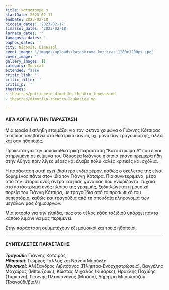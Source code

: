 ```yaml
---
title: καταστρωμα α
startDate: 2023-02-17
endDate: 2023-02-18
nicosia_dates: '2023-02-17'
limassol_dates: '2023-02-18'
larnaca_dates: ''
famagusta_dates: ''
paphos_dates: ''
city: Nicosia, Limassol
event_image: "/images/uploads/katastroma_kotsiras_1200x1200px.jpg"
cover_image: ''
gallery_images: []
category: Musical
extended: false
critic_link: ''
critic_title: ''
critic_p: ''
theatres:
- theatres/patticheio-dimotiko-theatro-lemesos.md
- theatres/dimotiko-theatro-leukosias.md

---
```

#### ΛΙΓΑ ΛΟΓΙΑ ΓΙΑ ΤΗΝ ΠΑΡΑΣΤΑΣΗ

Mια ωραία έκπληξη ετοιμάζει για τον φετινό χειμώνα ο Γιάννης Κότσιρας ο οποίος ανεβαίνει στο θεατρικό σανίδι, όχι μόνο σαν τραγουδιστής, αλλά και σαν ηθοποιός.

Πρόκειται για την μουσικοθεατρική παράσταση “Κατάστρωμα Α” που είναι στηριγμένη σε κείμενα του Οδυσσέα Ιωάννου η οποία έκανε πρεμιέρα ήδη στην Αθήνα πριν λίγες μέρες και έλαβε πολύ καλές κριτικές και σχόλια.

Η παράσταση αυτή έχει ιδιαίτερο ενδιαφέρον, καθώς ο σκελετός της είναι δομημένος πάνω στον ίδιο τον Γιάννη Κότσιρα. Πιο συγκεκριμένα, μέσα από την ιστορία ενός άντρα και μιας γυναίκας που γνωρίζονται τυχαία στο κατάστρωμα ενός πλοίου της γραμμής, ξεδιπλώνεται η μουσική πορεία του Γιάννη Κότσιρα, με τραγούδια από το προσωπικό του ρεπερτόριο, καθώς και τραγούδια από τη σπουδαία κληρονομιά των μεγάλων μας δημιουργών.

Μια ιστορία για την ελπίδα, πως στο τέλος κάθε ταξιδιού υπάρχει πάντα κάποιο λιμάνι να μας περιμένει.

Στην παράσταση συμμετέχουν έξι μουσικοί και τρεις ηθοποιοί.

***

#### ΣΥΝΤΕΛΕΣΤΕΣ ΠΑΡΑΣΤΑΣΗΣ

**_Τραγούδι:_** Γιάννης Κότσιρας  
**_Ηθοποιοί:_** Γιώργος Γάλλος και Νάνσυ Μπούκλη  
**_Μουσικοί:_** Αλέξανδρος Λιβιτσάνος (Πλήκτρα-Ενορχηστρώσεις), Βαγγέλης Μαχαίρας (Μπουζούκι), Κώστας Μιχαλός (Κιθάρες), Ηρακλής Παχίδης (Τύμπανα), Γιάννης Πλαγιανάκος (Μπάσο), Δήμητρα Μπουλούζου (Τραγούδι/βιολί)